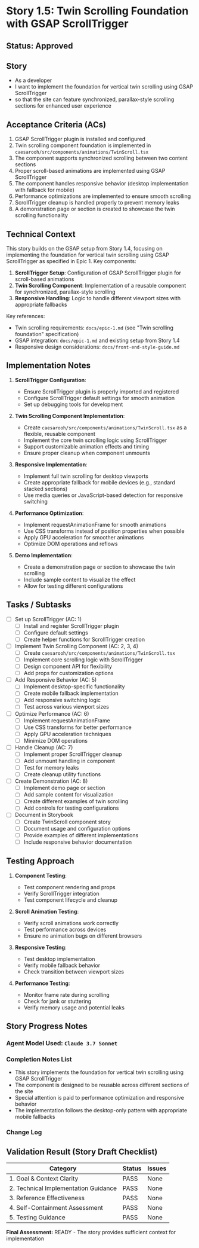 # Story 1.5: Twin Scrolling Foundation with GSAP ScrollTrigger

## Status: Approved

## Story

- As a developer
- I want to implement the foundation for vertical twin scrolling using GSAP ScrollTrigger
- so that the site can feature synchronized, parallax-style scrolling sections for enhanced user experience

## Acceptance Criteria (ACs)

1. GSAP ScrollTrigger plugin is installed and configured
2. Twin scrolling component foundation is implemented in `caesarooh/src/components/animations/TwinScroll.tsx`
3. The component supports synchronized scrolling between two content sections
4. Proper scroll-based animations are implemented using GSAP ScrollTrigger
5. The component handles responsive behavior (desktop implementation with fallback for mobile)
6. Performance optimizations are implemented to ensure smooth scrolling
7. ScrollTrigger cleanup is handled properly to prevent memory leaks
8. A demonstration page or section is created to showcase the twin scrolling functionality

## Technical Context

This story builds on the GSAP setup from Story 1.4, focusing on implementing the foundation for vertical twin scrolling using GSAP ScrollTrigger as specified in Epic 1. Key components:

1. **ScrollTrigger Setup**: Configuration of GSAP ScrollTrigger plugin for scroll-based animations
2. **Twin Scrolling Component**: Implementation of a reusable component for synchronized, parallax-style scrolling
3. **Responsive Handling**: Logic to handle different viewport sizes with appropriate fallbacks

Key references:
- Twin scrolling requirements: `docs/epic-1.md` (see "Twin scrolling foundation" specification)
- GSAP integration: `docs/epic-1.md` and existing setup from Story 1.4
- Responsive design considerations: `docs/front-end-style-guide.md`

## Implementation Notes

1. **ScrollTrigger Configuration**:
   - Ensure ScrollTrigger plugin is properly imported and registered
   - Configure ScrollTrigger default settings for smooth animation
   - Set up debugging tools for development

2. **Twin Scrolling Component Implementation**:
   - Create `caesarooh/src/components/animations/TwinScroll.tsx` as a flexible, reusable component
   - Implement the core twin scrolling logic using ScrollTrigger
   - Support customizable animation effects and timing
   - Ensure proper cleanup when component unmounts

3. **Responsive Implementation**:
   - Implement full twin scrolling for desktop viewports
   - Create appropriate fallback for mobile devices (e.g., standard stacked sections)
   - Use media queries or JavaScript-based detection for responsive switching

4. **Performance Optimization**:
   - Implement requestAnimationFrame for smooth animations
   - Use CSS transforms instead of position properties when possible
   - Apply GPU acceleration for smoother animations
   - Optimize DOM operations and reflows

5. **Demo Implementation**:
   - Create a demonstration page or section to showcase the twin scrolling
   - Include sample content to visualize the effect
   - Allow for testing different configurations

## Tasks / Subtasks

- [ ] Set up ScrollTrigger (AC: 1)
  - [ ] Install and register ScrollTrigger plugin
  - [ ] Configure default settings
  - [ ] Create helper functions for ScrollTrigger creation

- [ ] Implement Twin Scrolling Component (AC: 2, 3, 4)
  - [ ] Create `caesarooh/src/components/animations/TwinScroll.tsx`
  - [ ] Implement core scrolling logic with ScrollTrigger
  - [ ] Design component API for flexibility
  - [ ] Add props for customization options

- [ ] Add Responsive Behavior (AC: 5)
  - [ ] Implement desktop-specific functionality
  - [ ] Create mobile fallback implementation
  - [ ] Add responsive switching logic
  - [ ] Test across various viewport sizes

- [ ] Optimize Performance (AC: 6)
  - [ ] Implement requestAnimationFrame
  - [ ] Use CSS transforms for better performance
  - [ ] Apply GPU acceleration techniques
  - [ ] Minimize DOM operations

- [ ] Handle Cleanup (AC: 7)
  - [ ] Implement proper ScrollTrigger cleanup
  - [ ] Add unmount handling in component
  - [ ] Test for memory leaks
  - [ ] Create cleanup utility functions

- [ ] Create Demonstration (AC: 8)
  - [ ] Implement demo page or section
  - [ ] Add sample content for visualization
  - [ ] Create different examples of twin scrolling
  - [ ] Add controls for testing configurations

- [ ] Document in Storybook
  - [ ] Create TwinScroll component story
  - [ ] Document usage and configuration options
  - [ ] Provide examples of different implementations
  - [ ] Include responsive behavior documentation

## Testing Approach

1. **Component Testing**:
   - Test component rendering and props
   - Verify ScrollTrigger integration
   - Test component lifecycle and cleanup

2. **Scroll Animation Testing**:
   - Verify scroll animations work correctly
   - Test performance across devices
   - Ensure no animation bugs on different browsers

3. **Responsive Testing**:
   - Test desktop implementation
   - Verify mobile fallback behavior
   - Check transition between viewport sizes

4. **Performance Testing**:
   - Monitor frame rate during scrolling
   - Check for jank or stuttering
   - Verify memory usage and potential leaks

## Story Progress Notes

### Agent Model Used: `Claude 3.7 Sonnet`

### Completion Notes List

- This story implements the foundation for vertical twin scrolling using GSAP ScrollTrigger
- The component is designed to be reusable across different sections of the site
- Special attention is paid to performance optimization and responsive behavior
- The implementation follows the desktop-only pattern with appropriate mobile fallbacks

### Change Log

## Validation Result (Story Draft Checklist)

| Category                             | Status | Issues |
| ------------------------------------ | ------ | ------ |
| 1. Goal & Context Clarity            | PASS   | None   |
| 2. Technical Implementation Guidance | PASS   | None   |
| 3. Reference Effectiveness           | PASS   | None   |
| 4. Self-Containment Assessment       | PASS   | None   |
| 5. Testing Guidance                  | PASS   | None   |

**Final Assessment:** READY - The story provides sufficient context for implementation 